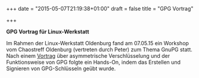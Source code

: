 +++
date = "2015-05-07T21:19:38+01:00"
draft = false
title = "GPG Vortrag"

+++


**GPG Vortrag für Linux-Werkstatt**

Im Rahmen der Linux-Werkstatt Oldenburg fand am 07.05.15 ein Workshop vom Chaostreff Oldenburg 
(vertreten durch Peter) zum Thema GnuPG statt. Nach einem [Vortrag](/data/gpg.pdf) über asymmetrische Verschlüsselung und
der Funktionsweise von GPG folgte ein Hands-On, indem das Erstellen und Signieren von GPG-Schlüsseln geübt wurde.

